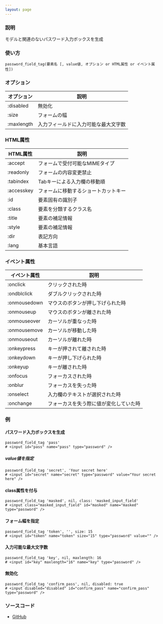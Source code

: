```yaml
---
layout: page
---
```

### 説明
モデルと関連のないパスワード入力ボックスを生成

### 使い方
    password_field_tag(要素名 [, value値, オプション or HTML属性 or イベント属性])

### オプション

オプション   | 説明
---------- | ------------------
:disabled  | 無効化
:size      | フォームの幅
:maxlength | 入力フィールドに入力可能な最大文字数

### HTML属性

HTML属性   | 説明
---------- | ------------------
:accept    | フォームで受付可能なMIMEタイプ
:readonly  | フォームの内容変更禁止
:tabindex  | Tabキーによる入力欄の移動順
:accesskey | フォームに移動するショートカットキー
:id        | 要素固有の識別子
:class     | 要素を分類するクラス名
:title     | 要素の補足情報
:style     | 要素の補足情報
:dir       | 表記方向
:lang      | 基本言語

### イベント属性

イベント属性     | 説明
-------------|--------------------
:onclick     | クリックされた時
:ondblclick  | ダブルクリックされた時
:onmousedown | マウスのボタンが押し下げられた時
:onmouseup   | マウスのボタンが離された時
:onmouseover | カーソルが重なった時
:onmousemove | カーソルが移動した時
:onmouseout  | カーソルが離れた時
:onkeypress  | キーが押されて離された時
:onkeydown   | キーが押し下げられた時
:onkeyup     | キーが離された時
:onfocus     | フォーカスされた時
:onblur      | フォーカスを失った時
:onselect    | 入力欄のテキストが選択された時
:onchange    | フォーカスを失う際に値が変化していた時

### 例
#### パスワード入力ボックスを生成
    password_field_tag 'pass'
    # <input id="pass" name="pass" type="password" />

##### value値を指定
    password_field_tag 'secret', 'Your secret here'
    # <input id="secret" name="secret" type="password" value="Your secret here" />

#### class属性を付与
    password_field_tag 'masked', nil, class: 'masked_input_field'
    # <input class="masked_input_field" id="masked" name="masked" type="password" />

#### フォーム幅を指定
    password_field_tag 'token', '', size: 15
    # <input id="token" name="token" size="15" type="password" value="" />

#### 入力可能な最大文字数
    password_field_tag 'key', nil, maxlength: 16
    # <input id="key" maxlength="16" name="key" type="password" />

#### 無効化
    password_field_tag 'confirm_pass', nil, disabled: true
    # <input disabled="disabled" id="confirm_pass" name="confirm_pass" type="password" />

### ソースコード
* [GitHub](https://github.com/rails/rails/blob/f33d52c95217212cbacc8d5e44b5a8e3cdc6f5b3/actionview/lib/action_view/helpers/form_tag_helper.rb#L314)